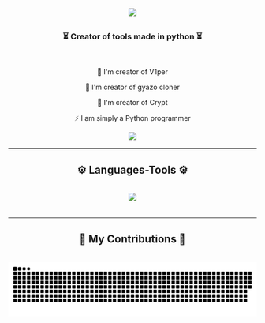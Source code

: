 <h1 align="center">
    <img src="https://cdn.discordapp.com/attachments/1193361388274454551/1230432187086798943/a_f1e56ebf6f7aa3ecc28c4d590decdc08.gif?ex=66334c45&is=6620d745&hm=7073a78584e6b8656a4a1760382fb57c1e1c718c525e818a2b55c208a90ae0ca&" />
</h1>

<h3 align="center">⏳ Creator of tools made in python ⏳</h3>

<br/>

<div align="center">
 
 🐍 I'm creator of V1per
 
  👹 I'm creator of gyazo cloner

💉 I'm creator of Crypt

⚡ I am simply a Python programmer

 </div>
 
<div align="center"> 
  <a href="https://discord.gg/dJRYyKzC">
    <img src="https://img.shields.io/badge/Discord-333333?style=for-the-badge&logo=discord&logoColor=black" />
  </a>
</div>

 <hr/>
 
<h2 align="center">⚙️ Languages-Tools ⚙️</h2>
<br/>
<div align="center">
    <img src="https://skillicons.dev/icons?i=python" />
</div>

<br/>
<hr/>

<div align="center">
  <h2>🐍 My Contributions 🐍</h2>
  <br>
  <img alt="snake eating my contributions" src="https://raw.githubusercontent.com/gyaz00/gyaz00/output/github-contribution-grid-snake.svg" />
  
  <br/><br/><br/>
</div>


